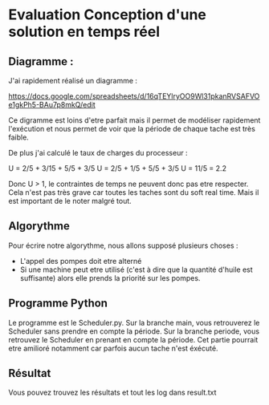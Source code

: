 # Evaluation Conception d'une solution en temps réel

## Diagramme :

J'ai rapidement réalisé un diagramme :

https://docs.google.com/spreadsheets/d/16qTEYlryOO9Wl31pkanRVSAFVOe1gkPh5-BAu7p8mkQ/edit

Ce digramme est loins d'etre parfait mais il permet de modéliser rapidement l'exécution et nous permet de voir que la période de chaque
tache est très faible. 

De plus j'ai calculé le taux de charges du processeur : 

U = 2/5 + 3/15 + 5/5 + 3/5 
U = 2/5 + 1/5 + 5/5 + 3/5
U = 11/5 = 2.2 

Donc U > 1, le contraintes de temps ne peuvent donc pas etre respecter. Cela n'est pas très grave car toutes les taches sont
du soft real time. Mais il est important de le noter malgré tout. 

## Algorythme

Pour écrire notre algorythme, nous allons supposé plusieurs choses :
- L'appel des pompes doit etre alterné
- Si une machine peut etre utilisé (c'est à dire que la quantité d'huile est suffisante) alors elle prends la priorité sur les pompes.

## Programme Python

Le programme est le Scheduler.py.
Sur la branche main, vous retrouverez le Scheduler sans prendre en compte la période. 
Sur la branche periode, vous retrouvez le Scheduler en prenant en compte la période. Cet partie pourrait etre amilioré notamment
car parfois aucun tache n'est éxécuté. 

## Résultat 

Vous pouvez trouvez les résultats et tout les log dans result.txt 
